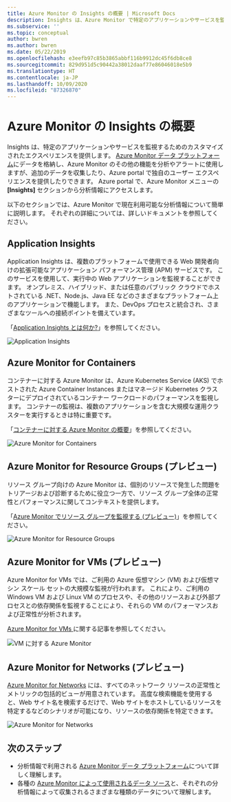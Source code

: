 ```yaml
---
title: Azure Monitor の Insights の概要 | Microsoft Docs
description: Insights は、Azure Monitor で特定のアプリケーションやサービスを監視するためのカスタマイズされたエクスペリエンスを提供します。 この記事では、現在利用可能な分析情報のそれぞれについて簡単に説明します。
ms.subservice: ''
ms.topic: conceptual
author: bwren
ms.author: bwren
ms.date: 05/22/2019
ms.openlocfilehash: e3eefb97c85b3865abbf116b9912dc45f6db8ce8
ms.sourcegitcommit: 829d951d5c90442a38012daaf77e86046018e5b9
ms.translationtype: HT
ms.contentlocale: ja-JP
ms.lasthandoff: 10/09/2020
ms.locfileid: "87326870"
---
```

# <a name="overview-of-insights-in-azure-monitor"></a>Azure Monitor の Insights の概要
Insights は、特定のアプリケーションやサービスを監視するためのカスタマイズされたエクスペリエンスを提供します。 [Azure Monitor データ プラットフォーム](../platform/data-platform.md)にデータを格納し、Azure Monitor のその他の機能を分析やアラートに使用しますが、追加のデータを収集したり、Azure portal で独自のユーザー エクスペリエンスを提供したりできます。 Azure portal で、Azure Monitor メニューの **[Insights]** セクションから分析情報にアクセスします。


以下のセクションでは、Azure Monitor で現在利用可能な分析情報について簡単に説明します。 それぞれの詳細については、詳しいドキュメントを参照してください。

## <a name="application-insights"></a>Application Insights
Application Insights は、複数のプラットフォームで使用できる Web 開発者向けの拡張可能なアプリケーション パフォーマンス管理 (APM) サービスです。 このサービスを使用して、実行中の Web アプリケーションを監視することができます。 オンプレミス、ハイブリッド、または任意のパブリック クラウドでホストされている .NET、Node.js、Java EE などのさまざまなプラットフォーム上のアプリケーションで機能します。 また、DevOps プロセスと統合され、さまざまなツールへの接続ポイントを備えています。

「[Application Insights とは何か?](../app/app-insights-overview.md)」を参照してください。

![Application Insights](media/insights-overview/app-insights.png)

## <a name="azure-monitor-for-containers"></a>Azure Monitor for Containers
コンテナーに対する Azure Monitor は、Azure Kubernetes Service (AKS) でホストされた Azure Container Instances またはマネージド Kubernetes クラスターにデプロイされているコンテナー ワークロードのパフォーマンスを監視します。 コンテナーの監視は、複数のアプリケーションを含む大規模な運用クラスターを実行するときは特に重要です。

「[コンテナーに対する Azure Monitor の概要](./container-insights-overview.md)」を参照してください。

![Azure Monitor for Containers](media/insights-overview/container-insights.png)

## <a name="azure-monitor-for-resource-groups-preview"></a>Azure Monitor for Resource Groups (プレビュー)
リソース グループ向けの Azure Monitor は、個別のリソースで発生した問題をトリアージおよび診断するために役立つ一方で、リソース グループ全体の正常性とパフォーマンスに関してコンテキストを提供します。

「[Azure Monitor でリソース グループを監視する (プレビュー)](./resource-group-insights.md)」を参照してください。

![Azure Monitor for Resource Groups](media/insights-overview/resource-group-insights.png)

## <a name="azure-monitor-for-vms-preview"></a>Azure Monitor for VMs (プレビュー)
Azure Monitor for VMs では、ご利用の Azure 仮想マシン (VM) および仮想マシン スケール セットの大規模な監視が行われます。 これにより、ご利用の Windows VM および Linux VM のプロセスや、その他のリソースおよび外部プロセスとの依存関係を監視することにより、それらの VM のパフォーマンスおよび正常性が分析されます。

[Azure Monitor for VMs ](vminsights-overview.md) に関する記事を参照してください。

![VM に対する Azure Monitor](media/insights-overview/vm-insights.png)

## <a name="azure-monitor-for-networks-preview"></a>Azure Monitor for Networks (プレビュー)
[Azure Monitor for Networks](network-insights-overview.md) には、すべてのネットワーク リソースの正常性とメトリックの包括的ビューが用意されています。 高度な検索機能を使用すると、Web サイト名を検索するだけで、Web サイトをホストしているリソースを特定するなどのシナリオが可能になり、リソースの依存関係を特定できます。

![Azure Monitor for Networks](media/insights-overview/network-insights.png)

## <a name="next-steps"></a>次のステップ
* 分析情報で利用される [Azure Monitor データ プラットフォーム](../platform/data-platform.md)について詳しく理解します。
* 各種の [Azure Monitor によって使用されるデータ ソース](../platform/data-sources.md)と、それぞれの分析情報によって収集されるさまざまな種類のデータについて理解します。

